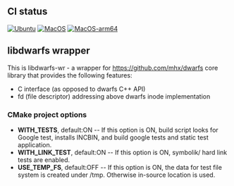 ##  CI status 

[![Ubuntu](https://github.com/tamatebako/libdwarfs/actions/workflows/ubuntu-build.yml/badge.svg)](https://github.com/tamatebako/libdwarfs/actions/workflows/ubuntu-build.yml)   [![MacOS](https://github.com/tamatebako/libdwarfs/actions/workflows/macos.yml/badge.svg)](https://github.com/tamatebako/libdwarfs/actions/workflows/macos.yml) [![MacOS-arm64](https://github.com/tamatebako/libdwarfs/actions/workflows/macos-arm64.yml/badge.svg)](https://github.com/tamatebako/libdwarfs/actions/workflows/macos-arm64.yml) 

##  libdwarfs wrapper

This is libdwarfs-wr  - a wrapper for https://github.com/mhx/dwarfs core library that provides the following features:
* C interface (as opposed to dwarfs C++ API)
* fd (file descriptor) addressing above dwarfs inode implementation

### CMake project options

* **WITH_TESTS**, default:ON      -- If this option is ON, build script looks for Google test,  installs INCBIN, and build google tests and static test application.
* **WITH_LINK_TEST**, default:ON  -- If this option is ON,  symbolik/ hard link tests are enabled.
* **USE_TEMP_FS**, default:OFF    -- If this option is ON, the data for test file system is created under /tmp.  Otherwise in-source location is used.
  
  





